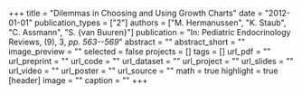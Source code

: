+++
title = "Dilemmas in Choosing and Using Growth Charts"
date = "2012-01-01"
publication_types = ["2"]
authors = ["M. Hermanussen", "K. Staub", "C. Assmann", "S. {van Buuren}"]
publication = "In: Pediatric Endocrinology Reviews, (9), 3, _pp. 563--569_"
abstract = ""
abstract_short = ""
image_preview = ""
selected = false
projects = []
tags = []
url_pdf = ""
url_preprint = ""
url_code = ""
url_dataset = ""
url_project = ""
url_slides = ""
url_video = ""
url_poster = ""
url_source = ""
math = true
highlight = true
[header]
image = ""
caption = ""
+++
